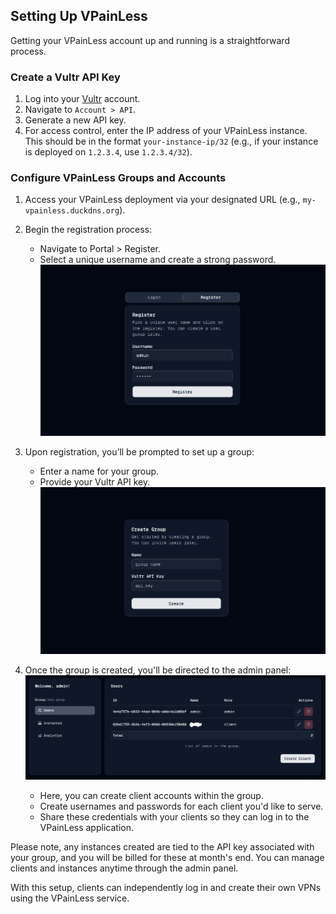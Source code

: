 ## Setting Up VPainLess

Getting your VPainLess account up and running is a straightforward process.

### Create a Vultr API Key

1. Log into your [Vultr](https://www.vultr.com/) account.
2. Navigate to `Account > API`.
3. Generate a new API key.
4. For access control, enter the IP address of your VPainLess instance. This should be in the format `your-instance-ip/32` (e.g., if your instance is deployed on `1.2.3.4`, use `1.2.3.4/32`).

### Configure VPainLess Groups and Accounts

1. Access your VPainLess deployment via your designated URL (e.g., `my-vpainless.duckdns.org`).
2. Begin the registration process:

   - Navigate to Portal > Register.
   - Select a unique username and create a strong password.
     ![vpainless-1](../images/vpainless-1.png)

3. Upon registration, you’ll be prompted to set up a group:

   - Enter a name for your group.
   - Provide your Vultr API key.
     ![vpainless-2](../images/vpainless-2.png)

4. Once the group is created, you'll be directed to the admin panel:
   ![vpainless-3](../images/vpainless-3.png)
   - Here, you can create client accounts within the group.
   - Create usernames and passwords for each client you'd like to serve.
   - Share these credentials with your clients so they can log in to the VPainLess application.

Please note, any instances created are tied to the API key associated with your group, and you will be billed for these at month's end. You can manage clients and instances anytime through the admin panel.

With this setup, clients can independently log in and create their own VPNs using the VPainLess service.
